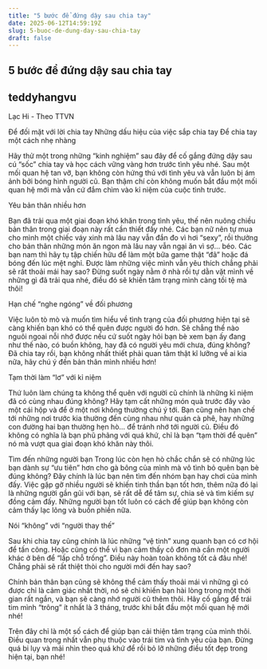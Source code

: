 ```yaml
---
title: "5 bước để đứng dậy sau chia tay"
date: 2025-06-12T14:59:19Z
slug: 5-buoc-de-dung-day-sau-chia-tay
draft: false
---
```


## 5 bước để đứng dậy sau chia tay

## teddyhangvu

Lạc Hi - Theo TTVN

 Để đối mặt với lời chia tay
 Những dấu hiệu của việc sắp chia tay
 Để chia tay một cách nhẹ nhàng

Hãy thử một trong những “kinh nghiệm” sau đây để cố gắng đứng dậy sau cú “sốc” chia tay và học cách vững vàng hơn trước tình yêu nhé.
Sau một mối quan hệ tan vỡ, bạn không còn hứng thú với tình yêu và vẫn luôn bị ám ảnh bởi bóng hình người cũ. Bạn thậm chí còn không muốn bắt đầu một mối quan hệ mới mà vẫn cứ đắm chìm vào kỉ niệm của cuộc tình trước. 

Yêu bản thân nhiều hơn

Bạn đã trải qua một giai đoạn khó khăn trong tình yêu, thế nên nuông chiều bản thân trong giai đoạn này rất cần thiết đấy nhé. Các bạn nữ nên tự mua cho mình một chiếc váy xinh mà lâu nay vẫn đắn đo vì hơi “sexy”, rồi thưởng cho bản thân những món ăn ngon mà lâu nay vẫn ngại ăn vì sợ… béo. Các bạn nam thì hãy tụ tập chiến hữu để làm một bữa game thật “đã” hoặc đá bóng đến lúc mệt nghỉ. Được làm những việc mình vẫn yêu thích chẳng phải sẽ rất thoải mái hay sao? Đừng suốt ngày nằm ở nhà rồi tự dằn vặt mình về những gì đã trải qua nhé, điều đó sẽ khiến tâm trạng mình càng tồi tệ mà thôi!



Hạn chế “nghe ngóng” về đối phương

Việc luôn tò mò và muốn tìm hiểu về tình trạng của đối phương hiện tại sẽ càng khiến bạn khó có thể quên được người đó hơn. Sẽ chẳng thể nào nguôi ngoai nỗi nhớ được nếu cứ suốt ngày hỏi bạn bè xem bạn ấy đang như thế nào, có buồn không, hay đã có người yêu mới chưa, đúng không? Đã chia tay rồi, bạn không nhất thiết phải quan tâm thật kĩ lưỡng về ai kia nữa, hãy chú ý đến bản thân mình nhiều hơn!

Tạm thời làm “lơ” với kỉ niệm

Thứ luôn làm chúng ta không thể quên với người cũ chính là những kỉ niệm đã có cùng nhau đúng không? Hãy tạm cất những món quà trước đây vào một cái hộp và để ở một nơi không thường chú ý tới. Bạn cũng nên hạn chế tới những nơi trước kia thường đến cùng nhau như quán cà phê, hay những con đường hai bạn thường hẹn hò… để tránh nhớ tới người cũ. Điều đó không có nghĩa là bạn phũ phãng với quá khứ, chỉ là bạn “tạm thời để quên” nó mà vượt qua giai đoạn khó khăn này thôi.



Tìm đến những người bạn
Trong lúc còn hẹn hò chắc chắn sẽ có những lúc bạn dành sự “ưu tiên” hơn cho gà bông của mình mà vô tình bỏ quên bạn bè đúng không? Đây chính là lúc bạn nên tìm đến nhóm bạn hay chơi của mình đấy. Việc gặp gỡ nhiều người sẽ khiến tinh thần bạn tốt hơn, thêm nữa đó lại là những người gần gũi với bạn, sẽ rất dễ để tâm sự, chia sẻ và tìm kiếm sự đồng cảm đấy. Những người bạn tốt luôn có cách để giúp bạn không còn cảm thấy lạc lõng và buồn phiền nữa.

Nói “không” với “người thay thế”

Sau khi chia tay cũng chính là lúc những “vệ tinh” xung quanh bạn có cơ hội để tấn công. Hoặc cũng có thể vì bạn cảm thấy cô đơn mà cần một người khác ở bên để “lấp chỗ trống”. Điều này hoàn toàn không tốt cả đâu nhé! Chẳng phải sẽ rất thiệt thòi cho người mới đến hay sao? 

Chính bản thân bạn cũng sẽ không thể cảm thấy thoải mái vì những gì có được chỉ là cảm giác nhất thời, nó sẽ chỉ khiến bạn hài lòng trong một thời gian rất ngắn, và bạn sẽ càng nhớ người cũ thêm thôi. Hãy cố gắng để trái tim mình “trông” ít nhất là 3 tháng, trước khi bắt đầu một mối quan hệ mới nhé!

Trên đây chỉ là một số cách để giúp bạn cải thiện tâm trạng của mình thôi. Điều quan trọng nhất vẫn phụ thuộc vào trái tim và tình yêu của bạn. Đừng quá bi lụy và mải nhìn theo quá khứ để rồi bỏ lỡ những điều tốt đẹp trong hiện tại, bạn nhé!